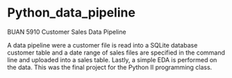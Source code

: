 # Python_data_pipeline
BUAN 5910 Customer Sales Data Pipeline

A data pipeline were a customer file is read into a SQLite database customer table and a date range of sales files are specified in the 
command line and uploaded into a sales table. Lastly, a simple EDA is performed on the data. This was the final project for 
the Python II programming class.
